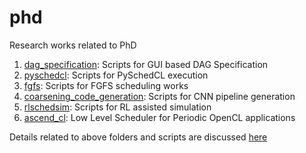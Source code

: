 # phd
Research works related to PhD

1. [dag_specification](./dag_spec): Scripts for GUI based DAG Specification
2. [pyschedcl](./pyschedcl): Scripts for PySchedCL execution
3. [fgfs](./fgfs): Scripts for FGFS scheduling works
4. [coarsening_code_generation](./coarsening_code_generation/code): Scripts for CNN pipeline generation
5. [rlschedsim](./rlschedsim): Scripts for RL assisted simulation
6. [ascend_cl](./ascend_cl): Low Level Scheduler for Periodic OpenCL applications


Details related to above folders and scripts are discussed [here](./AnirbanPhDThesisAppendix.pdf)

